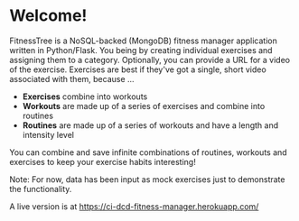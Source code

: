 # Welcome!

FitnessTree is a NoSQL-backed (MongoDB) fitness manager application written in Python/Flask. You being by creating individual exercises and assigning them to a category.
Optionally, you can provide a URL for a video of the exercise. Exercises are best if they've got a single, short video associated with them, because ... 

- **Exercises** combine into workouts
- **Workouts** are made up of a series of exercises and combine into routines
- **Routines** are made up of a series of workouts and have a length and intensity level

You can combine and save infinite combinations of routines, workouts and exercises to keep your exercise habits interesting!

Note: For now, data has been input as mock exercises just to demonstrate the functionality.

A live version is at https://ci-dcd-fitness-manager.herokuapp.com/
